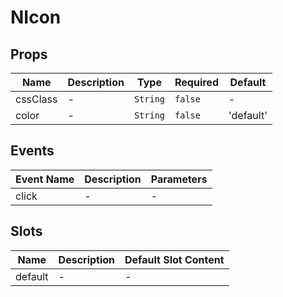 # NIcon

## Props

<!-- @vuese:NIcon:props:start -->
|Name|Description|Type|Required|Default|
|---|---|---|---|---|
|cssClass|-|`String`|`false`|-|
|color|-|`String`|`false`|'default'|

<!-- @vuese:NIcon:props:end -->


## Events

<!-- @vuese:NIcon:events:start -->
|Event Name|Description|Parameters|
|---|---|---|
|click|-|-|

<!-- @vuese:NIcon:events:end -->


## Slots

<!-- @vuese:NIcon:slots:start -->
|Name|Description|Default Slot Content|
|---|---|---|
|default|-|-|

<!-- @vuese:NIcon:slots:end -->


